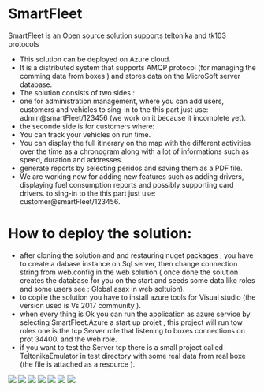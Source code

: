 # SmartFleet
SmartFleet is an Open source solution supports teltonika and tk103 protocols 
- This solution  can be deployed on Azure cloud. 
- It is a distributed system that supports  AMQP protocol (for managing the comming data from boxes ) and stores  data on the MicroSoft server database.
- The solution consists of two sides :
- one for administration management, where you can add users, customers and vehicles to sing-in to the this part just use: admin@smartFleet/123456 (we work on it because it  incomplete yet).
- the seconde side is for customers where:
- You can  track your vehicles on run time.
- You can display the full itinerary on the map with the different activities over the time as a chronogram  along with a lot of informations such as speed, duration and addresses.
- generate reports by selecting peridos and saving them as a PDF file.
- We are working now for adding new features such as adding drivers, displaying fuel consumption reports and possibly supporting card drivers.
to sing-in to the this part just use: customer@smartFleet/123456.

# How to deploy the solution:
- after cloning the solution and and restauring nuget packages , you have to create a dabase instance on Sql server, then change connection string from web.config in the web solution ( once done the solution creates the database for you on the start and seeds some data like roles and some users see : Global.asax in web soltuion).
- to  copile the solution you have to install azure tools for Visual studio (the version used is Vs 2017 community ).
- when every thing is Ok you can run the application as azure service by selecting SmartFleet.Azure a start up projet , this project will run tow roles one is the tcp Server role that listening to boxes connections on prot 34400. and the web role.
- if you want to test the Server tcp  there is a small project called TeltonikaEmulator in test directory with some real data from real boxe (the file is attached as a resource ).


![](https://github.com/pentest30/SmartFleet/blob/master/src0.png)
![](https://github.com/pentest30/SmartFleet/blob/master/src1.png)
![](https://github.com/pentest30/SmartFleet/blob/master/src2.png)
![](https://github.com/pentest30/SmartFleet/blob/master/src3.png)
![](https://github.com/pentest30/SmartFleet/blob/master/src6.png)
![](https://github.com/pentest30/SmartFleet/blob/master/src4.png)
![](https://github.com/pentest30/SmartFleet/blob/master/src5.png)
